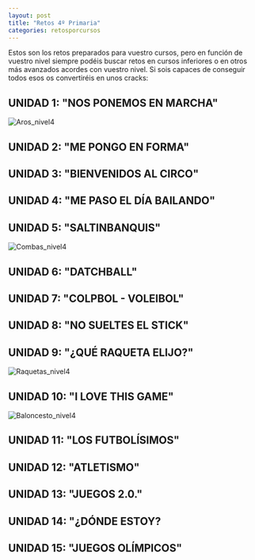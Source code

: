 ```yaml
---
layout: post
title: "Retos 4º Primaria"
categories: retosporcursos
---
```


Estos son los retos preparados para vuestro cursos, pero en función de vuestro nivel siempre podéis buscar retos en cursos inferiores o en otros más avanzados acordes con vuestro nivel. Si sois capaces de conseguir todos esos os convertiréis en unos cracks:

## UNIDAD 1: "NOS PONEMOS EN MARCHA"

![Aros_nivel4](../images_text/aros_nivel_4_compressed.jpg)

## UNIDAD 2: "ME PONGO EN FORMA"

## UNIDAD 3: "BIENVENIDOS AL CIRCO"

## UNIDAD 4: "ME PASO EL DÍA BAILANDO"

## UNIDAD 5: "SALTINBANQUIS"

![Combas_nivel4](../images_text/comba_nivel_4_compressed.jpg)

## UNIDAD 6: "DATCHBALL"

## UNIDAD 7: "COLPBOL - VOLEIBOL"

## UNIDAD 8: "NO SUELTES EL STICK"

## UNIDAD 9: "¿QUÉ RAQUETA ELIJO?"

![Raquetas_nivel4](../images_text/raquetas_nivel_4_compressed.jpg)

## UNIDAD 10: "I LOVE THIS GAME"

![Baloncesto_nivel4](../images_text/basket_nivel_04_compressed.jpg)

## UNIDAD 11: "LOS FUTBOLÍSIMOS"

## UNIDAD 12: "ATLETISMO"

## UNIDAD 13: "JUEGOS 2.0."

## UNIDAD 14: "¿DÓNDE ESTOY?

## UNIDAD 15: "JUEGOS OLÍMPICOS"



